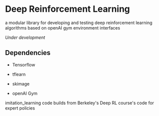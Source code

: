 <h1>Deep Reinforcement Learning</h1>

<p> a modular library for developing and testing deep reinforcement learning algorithms based on openAI gym environment interfaces </p>

<p><em>Under development</em></p>

<h2>Dependencies</h2>

 - Tensorflow
 
 - tflearn

 - skimage
 
 - openAI Gym

 <p> imitation_learning code builds from Berkeley's Deep RL course's code for expert policies</p>
  
